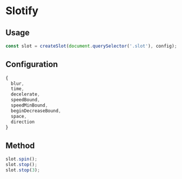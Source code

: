# Slotify
## Usage
```javascript
const slot = createSlot(document.querySelector('.slot'), config);
```

## Configuration
```javascript
{
  blur,
  time,
  decelerate,
  speedBound,
  speedMinBound,
  beginDecreaseBound,
  space,
  direction
}
```
## Method
```javascript
slot.spin();
slot.stop();
slot.stop(3);
```